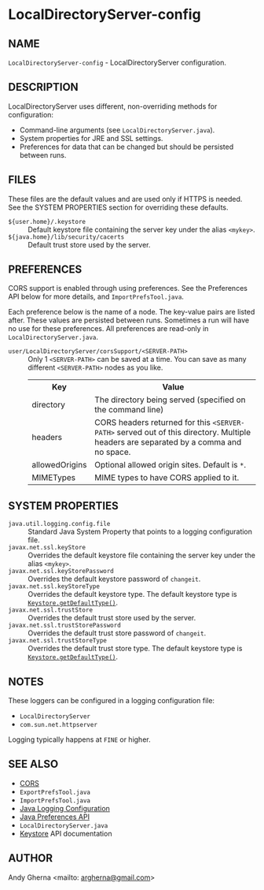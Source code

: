 # LocalDirectoryServer-config

## NAME

`LocalDirectoryServer-config` - LocalDirectoryServer configuration.

## DESCRIPTION

LocalDirectoryServer uses different, non-overriding methods for configuration:

* Command-line arguments (see `LocalDirectoryServer.java`).
* System properties for JRE and SSL settings.
* Preferences for data that can be changed but should be persisted between runs.

## FILES

These files are the default values and are used only if HTTPS is needed. See the SYSTEM PROPERTIES section for overriding these defaults.

<dl>
  <dt><code>${user.home}/.keystore</code>
  <dd>Default keystore file containing the server key under the alias <code>&lt;mykey&gt;</code>.
  <dt><code>${java.home}/lib/security/cacerts</code>
  <dd>Default trust store used by the server.
</dl>

## PREFERENCES

CORS support is enabled through using preferences. See the Preferences API below for more details, and `ImportPrefsTool.java`.

Each preference below is the name of a node. The key-value pairs are listed after. These values are persisted between runs. Sometimes a run will have no use for these preferences. All preferences are read-only in `LocalDirectoryServer.java`.

<dl>
  <dt><code>user/LocalDirectoryServer/corsSupport/&lt;SERVER-PATH&gt;</code>
  <dd>Only 1 <code>&lt;SERVER-PATH&gt;</code> can be saved at a time. You can save as many different <code>&lt;SERVER-PATH&gt;</code> nodes as you like.<table>
    <tr>
      <th>Key</th>
      <th>Value</th>
    </tr>
    <tr>
      <td>directory</td>
      <td>The directory being served (specified on the   command line)</td>
    </tr>
    <tr>
      <td>headers</td>
      <td>CORS headers returned for this <code>&lt;SERVER-PATH&gt;</code> served out of this directory. Multiple headers are separated by a comma and no space.</td> 
    </tr>
    <tr>
      <td>allowedOrigins</td>
      <td>Optional allowed origin sites. Default is <code>*</code>.</td> 
    </tr>
    <tr>
      <td>MIMETypes</td>
      <td>MIME types to have CORS applied to it.</td>
    </tr>
  </table>
</dl>

## SYSTEM PROPERTIES

<dl>
  <dt><code>java.util.logging.config.file</code>
  <dd>Standard Java System Property that points to a logging configuration file.
  <dt><code>javax.net.ssl.keyStore</code>
  <dd>Overrides the default keystore file containing the server key under the alias <code>&lt;mykey&gt;</code>.
  <dt><code>javax.net.ssl.keyStorePassword</code>
  <dd>Overrides the default keystore password of <code>changeit</code>.
  <dt><code>javax.net.ssl.keyStoreType</code>
  <dd>Overrides the default keystore type. The default keystore type is <code><a href="https://docs.oracle.com/javase/10/docs/api/java/security/KeyStore.html#getDefaultType()">Keystore.getDefaultType()</a></code>.
  <dt><code>javax.net.ssl.trustStore</code>
  <dd>Overrides the default trust store used by the server.
  <dt><code>javax.net.ssl.trustStorePassword</code>
  <dd><dd>Overrides the default trust store password of <code>changeit</code>.
  <dt><code>javax.net.ssl.trustStoreType</code>
  <dd>Overrides the default trust store type. The default keystore type is <code><a href="https://docs.oracle.com/javase/10/docs/api/java/security/KeyStore.html#getDefaultType()">Keystore.getDefaultType()</a></code>.
</dl>

## NOTES

These loggers can be configured in a logging configuration file:

- `LocalDirectoryServer`
- `com.sun.net.httpserver`

Logging typically happens at `FINE` or higher.

## SEE ALSO

* [CORS](https://www.w3.org/TR/cors/)
* `ExportPrefsTool.java`
* `ImportPrefsTool.java`
* [Java Logging Configuration](https://docs.oracle.com/javase/7/docs/technotes/guides/logging/overview.html)
* [Java Preferences API](https://docs.oracle.com/javase/10/docs/api/java/util/prefs/Preferences.html)
* `LocalDirectoryServer.java`
* [Keystore](https://docs.oracle.com/javase/10/docs/api/java/security/KeyStore.html) API documentation

## AUTHOR

Andy Gherna <mailto: argherna@gmail.com>

